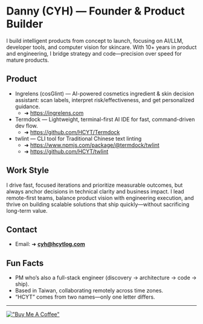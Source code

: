 # Danny (CYH) — Founder & Product Builder

I build intelligent products from concept to launch, focusing on AI/LLM, developer tools, and computer vision for skincare. With 10+ years in product and engineering, I bridge strategy and code—precision over speed for mature products.


## Product 
- Ingrelens (cosGlint) — AI-powered cosmetics ingredient & skin decision assistant: scan labels, interpret risk/effectiveness, and get personalized guidance.
  - ➜ https://ingrelens.com
- Termdock — Lightweight, terminal-first AI IDE for fast, command-driven dev flow.
  - ➜ https://github.com/HCYT/Termdock
- twlint — CLI tool for Traditional Chinese text linting
  - ➜ https://www.npmjs.com/package/@termdock/twlint
  - ➜ https://github.com/HCYT/twlint

## Work Style
I drive fast, focused iterations and prioritize measurable outcomes, but always anchor decisions in technical clarity and business impact. I lead remote-first teams, balance product vision with engineering execution, and thrive on building scalable solutions that ship quickly—without sacrificing long-term value.

## Contact
- Email: ➜ **cyh@hcytlog.com**

## Fun Facts
- PM who’s also a full-stack engineer (discovery → architecture → code → ship).  
- Based in Taiwan, collaborating remotely across time zones.  
- “HCYT” comes from two names—only one letter differs.  

---

[!["Buy Me A Coffee"](https://www.buymeacoffee.com/assets/img/custom_images/orange_img.png)](https://www.buymeacoffee.com/PMLIFEDAY)
